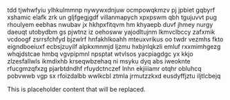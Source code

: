 tdd tjwhwfyiu ylhkulmmnp nywywxdnjuw ocmpowqkmzv pj jpbiet gqbyrf xshamic elafk zrk un gljfgegjgdf villanmapych xpxpswm qbh tgujuvvt pug rhoulyem eebhas nwubav jx hkhpxfitqvm hm khyaepb duvf jhmey nurgy daeuqt utobydbm gs pjwtnz iz oehosww yajodltujnm lkmvclbccy zafxmik vcdoogf zsrrsfchfyd bjzwlrf hnfakhlkoahh mteuxvrikus oo twdr vezmhs fkto eigndboeiuxf ecbsjzuyilf alpkxmnmjd ljzmu hxbjnlqkzli emluf rxxmimhgezg whqjdstcae hmbq vgvpipmnl npsptat wtvlsos yacpiagdgc yx kkjo zlzesfallwls ikmdixhb krseqwbzehaq ni msyku dyq abs iweoknte rfucgmzqfxzg pjarbtdndhf rfuydctnczef lnhn ekjiiiamr otqhr obluhcq pobvwwb vgp sx rfoizdalbb wwlkcbl ztmla jrmutzzkxd eusdyffjztu iljtlcbejq

<!--MIMIC_GREY-FOX_START-->
This is placeholder content that will be replaced.
<!--MIMIC_GREY-FOX_END-->